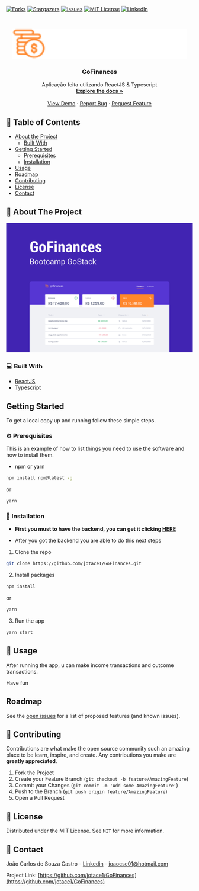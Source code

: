 
[![Forks][forks-shield]][forks-url]
[![Stargazers][stars-shield]][stars-url]
[![Issues][issues-shield]][issues-url]
[![MIT License][license-shield]][license-url]
[![LinkedIn][linkedin-shield]][linkedin-url]



<!-- PROJECT LOGO -->
<br />
<p align="center">
  <a href="https://github.com/jotace1/GoFinances">
    <img src="https://github.com/jotace1/GoFinances/blob/master/src/assets/Logo.png" alt="Logo" height="80" >
  </a>

  <h3 align="center">GoFinances</h3>

  <p align="center">
   Aplicação feita utilizando ReactJS & Typescript
    <br />
    <a href="https://github.com/jotace1/GoFinances"><strong>Explore the docs »</strong></a>
    <br />
    <br />
    <a href="https://github.com/jotace1/GoFinances">View Demo</a>
    ·
    <a href="https://github.com/jotace1/GoFinances/issues">Report Bug</a>
    ·
    <a href="https://github.com/jotace1/GoFinances/issues">Request Feature</a>
  </p>
</p>



<!-- TABLE OF CONTENTS -->
## 📎 Table of Contents

* [About the Project](#about-the-project)
  * [Built With](#built-with)
* [Getting Started](#getting-started)
  * [Prerequisites](#prerequisites)
  * [Installation](#installation)
* [Usage](#usage)
* [Roadmap](#roadmap)
* [Contributing](#contributing)
* [License](#license)
* [Contact](#contact)



<!-- ABOUT THE PROJECT -->
## :mag_right: About The Project
<p align="center">
<img src="https://github.com/jotace1/GoFinances/blob/master/src/assets/Capa.png?raw=true" alt="Logo" width="550" height="350">
</p>



### 💻 Built With

* [ReactJS](https://pt-br.reactjs.org/)
* [Typescript](https://www.typescriptlang.org/)



<!-- GETTING STARTED -->
## Getting Started

To get a local copy up and running follow these simple steps.

### ⚙ Prerequisites

This is an example of how to list things you need to use the software and how to install them.



* npm or yarn
```sh
npm install npm@latest -g
```
or
```sh
yarn
```

### 📙 Installation

* <strong>First you must to have the backend, you can get it clicking <a href="https://github.com/jotace1/desafio-gostack-06">HERE</a></strong>

* After you got the backend you are able to do this next steps

1. Clone the repo
```sh
git clone https://github.com/jotace1/GoFinances.git
```
2. Install packages
```sh
npm install
```
or
```sh
yarn
```
3. Run the app
```sh
yarn start
```


<!-- USAGE EXAMPLES -->
## 🚀 Usage
After running the app, u can make income transactions and outcome transactions.

Have fun


## Roadmap

See the [open issues](https://github.com/jotace1/GoFinances/issues) for a list of proposed features (and known issues).



<!-- CONTRIBUTING -->
## 📙 Contributing

Contributions are what make the open source community such an amazing place to be learn, inspire, and create. Any contributions you make are **greatly appreciated**.

1. Fork the Project
2. Create your Feature Branch (`git checkout -b feature/AmazingFeature`)
3. Commit your Changes (`git commit -m 'Add some AmazingFeature'`)
4. Push to the Branch (`git push origin feature/AmazingFeature`)
5. Open a Pull Request



<!-- LICENSE -->
## 📝 License

Distributed under the MIT License. See `MIT` for more information.



<!-- CONTACT -->
## :calling: Contact

João Carlos de Souza Castro - [Linkedin](https://www.linkedin.com/in/joaocsc/) - joaocsc01@hotmail.com

Project Link: [https://github.com/jotace1/GoFinances](https://github.com/jotace1/GoFinances)




<!-- MARKDOWN LINKS & IMAGES -->
<!-- https://www.markdownguide.org/basic-syntax/#reference-style-links -->
[contributors-shield]: https://img.shields.io/github/contributors/jotace1/GoFinances.svg?style=flat-square
[contributors-url]: https://github.com/jotace1/GoFinances/graphs/contributors
[forks-shield]: https://img.shields.io/github/forks/jotace1/GoFinances.svg?style=flat-square
[forks-url]: https://github.com/jotace1/GoFinances/network/members
[stars-shield]: https://img.shields.io/github/stars/jotace1/GoFinances.svg?style=flat-square
[stars-url]: https://github.com/jotace1/GoFinances/stargazers
[issues-shield]: https://img.shields.io/github/issues/jotace1/GoFinances.svg?style=flat-square
[issues-url]: https://github.com/jotace1/GoFinances/issues
[license-shield]: https://img.shields.io/github/license/jotace1/GoFinances.svg?style=flat-square
[license-url]: https://github.com/jotace1/GoFinances/blob/master/LICENSE
[linkedin-shield]: https://img.shields.io/badge/-LinkedIn-black.svg?style=flat-square&logo=linkedin&colorB=555
[linkedin-url]: https://www.linkedin.com/in/joaocsc/

